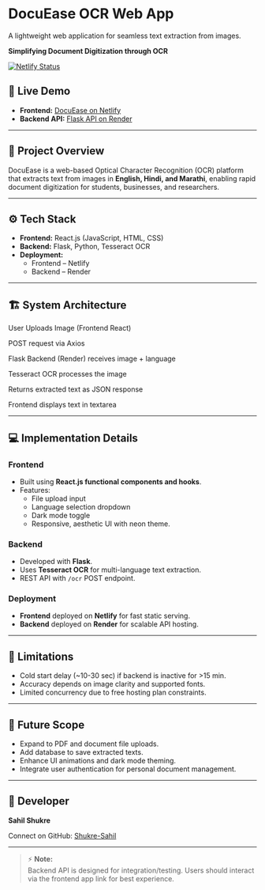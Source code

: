 # DocuEase OCR Web App
A lightweight web application for seamless text extraction from images.


**Simplifying Document Digitization through OCR**

[![Netlify Status](https://api.netlify.com/api/v1/badges/31707da4-6642-41fe-934e-a9c755c87a28/deploy-status)](https://app.netlify.com/projects/docuease-ss/deploys)

## 🚀 Live Demo

- **Frontend:** [DocuEase on Netlify]([https://docuease-ss.netlify.app/](https://docuease-ss.netlify.app/))
- **Backend API:** [Flask API on Render](https://ocr-backend-gr8w.onrender.com)

---

## 📝 Project Overview

DocuEase is a web-based Optical Character Recognition (OCR) platform that extracts text from images in **English, Hindi, and Marathi**, enabling rapid document digitization for students, businesses, and researchers.

---

## ⚙️ Tech Stack

- **Frontend:** React.js (JavaScript, HTML, CSS)
- **Backend:** Flask, Python, Tesseract OCR
- **Deployment:**
  - Frontend – Netlify
  - Backend – Render

---

## 🏗️ System Architecture
User Uploads Image (Frontend React)
 > 
POST request via Axios
 > 
Flask Backend (Render) receives image + language
 > 
Tesseract OCR processes the image
 > 
Returns extracted text as JSON response
 > 
Frontend displays text in textarea


---

## 💻 Implementation Details

### **Frontend**
- Built using **React.js functional components and hooks**.
- Features:
  - File upload input
  - Language selection dropdown
  - Dark mode toggle
  - Responsive, aesthetic UI with neon theme.

### **Backend**
- Developed with **Flask**.
- Uses **Tesseract OCR** for multi-language text extraction.
- REST API with `/ocr` POST endpoint.

### **Deployment**
- **Frontend** deployed on **Netlify** for fast static serving.
- **Backend** deployed on **Render** for scalable API hosting.

---

## 🚧 Limitations

- Cold start delay (~10-30 sec) if backend is inactive for >15 min.
- Accuracy depends on image clarity and supported fonts.
- Limited concurrency due to free hosting plan constraints.

---

## 🔮 Future Scope

- Expand to PDF and document file uploads.  
- Add database to save extracted texts.  
- Enhance UI animations and dark mode theming.  
- Integrate user authentication for personal document management.

---

## 👤 Developer

**Sahil Shukre**

Connect on GitHub: [Shukre-Sahil](https://github.com/Shukre-Sahil)

---

> ⚡ **Note:**  
> Backend API is designed for integration/testing. Users should interact via the frontend app link for best experience.



